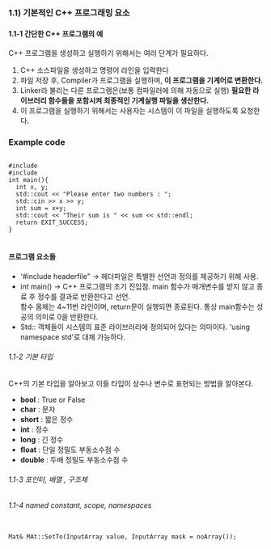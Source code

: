 ### 1.1) 기본적인 C++ 프로그래밍 요소


#### 1.1-1 간단한 C++ 프로그램의 예
C++ 프로그램을 생성하고 실행하기 위해서는 여러 단계가 필요하다.
1) C++ 소스파일을 생성하고 명령어 라인을 입력한다
2) 파일 저장 후, Compiler가 프로그램을 실행하며, **이 프로그램을 기계어로 변환한다.**
3) Linker라 불리는 다른 프로그램은(보통 컴파일러에 의해 자동으로 실행) **필요한 라이브러리 함수들을 포함시켜 최종적인 기계실행 파일을 생산한다.**
4) 이 프로그램을 실행하기 위해서는 사용자는 시스템이 이 파일을 실행하도록 요청한다.

### Example code
<pre>
<code>
#include <cstdlib>
#include <iostream>
int main(){
  int x, y;
  std::cout << "Please enter two numbers : ";
  std::cin >> x >> y;
  int sum = x+y;
  std::cout << "Their sum is " << sum << std::endl;
  return EXIT_SUCCESS;
}
</code>
</pre>

#### 프로그램 요소들
* '#include headerfile" -> 헤더파일은 특별한 선언과 정의를 제공하기 위해 사용.</br>
* int main() -> C++ 프로그램의 초기 진입점. main 함수가 매개변수를 받지 않고 종료 후 정수를 결과로 반환한다고 선언. </br>
함수 몸체는 4~11번 라인이며, return문이 실행되면 종료된다. 통상 main함수는 성공의 의미로 0을 반환한다. </br>
* Std:: 객체들이 시스템의 표준 라이브러리에 정의되어 있다는 의미이다. 'using namespace std'로 대체 가능하다.



###### 1.1-2 기본 타입
C++의 기본 타입을 알아보고 이들 타입이 상수나 변수로 표현되는 방법을 알아본다.

* **bool** : True or False
* **char** : 문자
* **short** : 짧은 정수 
* **int** : 정수
* **long** : 긴 정수
* **float** : 단일 정밀도 부동소수점 수
* **double** : 두배 정밀도 부동소수점 수
###### 1.1-3 포인터, 배열 , 구조체
###### 1.1-4 named constant, scope, namespaces

<pre>
<code>
Mat& MAt::SetTo(InputArray value, InputArray mask = noArray());
</code>
</pre>
